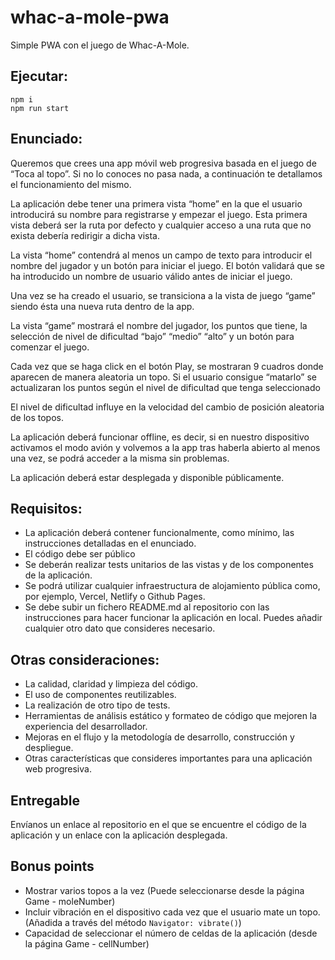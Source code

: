 # whac-a-mole-pwa

Simple PWA con el juego de Whac-A-Mole.

## Ejecutar:

```
npm i
npm run start
```

## Enunciado:

Queremos que crees una app móvil web progresiva basada en el juego de “Toca al topo”. Si no lo conoces no pasa nada, a continuación te detallamos el funcionamiento del mismo.

La aplicación debe tener una primera vista “home” en la que el usuario introducirá su nombre para registrarse y empezar el juego. Esta primera vista deberá ser la ruta por defecto y cualquier acceso a una ruta que no exista debería redirigir a dicha vista.

La vista “home” contendrá al menos un campo de texto para introducir el nombre del jugador y un botón para iniciar el juego. El botón validará que se ha introducido un nombre de usuario válido antes de iniciar el juego.

Una vez se ha creado el usuario, se transiciona a la vista de juego “game” siendo ésta una nueva ruta dentro de la app.

La vista “game” mostrará el nombre del jugador, los puntos que tiene, la selección de nivel de dificultad “bajo” “medio” “alto” y un botón para comenzar el juego.

Cada vez que se haga click en el botón Play, se mostraran 9 cuadros donde aparecen de manera aleatoria un topo. Si el usuario consigue “matarlo” se actualizaran los puntos según el nivel de dificultad que tenga seleccionado

El nivel de dificultad influye en la velocidad del cambio de posición aleatoria de los topos.

La aplicación deberá funcionar offline, es decir, si en nuestro dispositivo activamos el modo avión y volvemos a la app tras haberla abierto al menos una vez, se podrá acceder a la misma sin problemas.

La aplicación deberá estar desplegada y disponible públicamente.

## Requisitos:

- La aplicación deberá contener funcionalmente, como mínimo, las instrucciones detalladas en el enunciado.
- El código debe ser público
- Se deberán realizar tests unitarios de las vistas y de los componentes de la aplicación.
- Se podrá utilizar cualquier infraestructura de alojamiento pública como, por ejemplo, Vercel, Netlify o Github Pages.
- Se debe subir un fichero README.md al repositorio con las instrucciones para hacer funcionar la aplicación en local. Puedes añadir cualquier otro dato que consideres necesario.

## Otras consideraciones:

- La calidad, claridad y limpieza del código.
- El uso de componentes reutilizables.
- La realización de otro tipo de tests.
- Herramientas de análisis estático y formateo de código que mejoren la experiencia del desarrollador.
- Mejoras en el flujo y la metodología de desarrollo, construcción y despliegue.
- Otras características que consideres importantes para una aplicación web progresiva.

## Entregable

Envíanos un enlace al repositorio en el que se encuentre el código de la aplicación y un enlace con la aplicación desplegada.

## Bonus points

- Mostrar varios topos a la vez (Puede seleccionarse desde la página Game - moleNumber)
- Incluir vibración en el dispositivo cada vez que el usuario mate un topo. (Añadida a través del método `Navigator: vibrate()`)
- Capacidad de seleccionar el número de celdas de la aplicación (desde la página Game - cellNumber)
